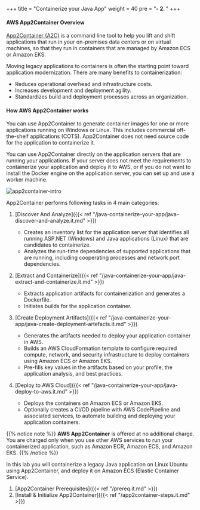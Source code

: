 +++
title = "Containerize your Java App"
weight = 40
pre = "<b>- 2. </b>"
+++

#### AWS App2Container Overview

<a href="https://aws.amazon.com/app2container" target="_blank">App2Container (A2C)</a> is a command line tool to help you lift and shift applications that run in your on-premises data centers or on virtual machines, so that they run in containers that are managed by Amazon ECS or Amazon EKS.

Moving legacy applications to containers is often the starting point toward application modernization. There are many benefits to containerization:

- Reduces operational overhead and infrastructure costs.
- Increases development and deployment agility.
- Standardizes build and deployment processes across an organization.

#### How AWS App2Container works

You can use App2Container to generate container images for one or more applications running on Windows or Linux. This includes commercial off-the-shelf applications (COTS). App2Container does not need source code for the application to containerize it.

You can use App2Container directly on the application servers that are running your applications. If your server does not meet the requirements to containerize your application and deploy it to AWS, or if you do not want to install the Docker engine on the application server, you can set up and use a worker machine.

![app2container-intro](/app2container/app2container-diagram.png)

App2Container performs following tasks in 4 main categories:

1. [Discover And Analyze]({{< ref "/java-containerize-your-app/java-discover-and-analyze.it.md" >}})

    - Creates an inventory list for the application server that identifies all running ASP.NET (Windows) and Java applications (Linux) that are candidates to containerize.
    - Analyzes the run-time dependencies of supported applications that are running, including cooperating processes and network port dependencies.
2. [Extract and Containerize]({{< ref "/java-containerize-your-app/java-extract-and-containerize.it.md" >}})
    - Extracts application artifacts for containerization and generates a Dockerfile.
    - Initiates builds for the application container.
3. [Create Deployment Artifacts]({{< ref "/java-containerize-your-app/java-create-deployment-artefacts.it.md" >}})
    - Generates the artifacts needed to deploy your application container in AWS.
    - Builds an AWS CloudFormation template to configure required compute, network, and security infrastructure to deploy containers using Amazon ECS or Amazon EKS.
    - Pre-fills key values in the artifacts based on your profile, the application analysis, and best practices.
4. [Deploy to AWS Cloud]({{< ref "/java-containerize-your-app/java-deploy-to-aws.it.md" >}})
    - Deploys the containers on Amazon ECS or Amazon EKS.
    - Optionally creates a CI/CD pipeline with AWS CodePipeline and associated services, to automate building and deploying your application containers.

{{% notice note %}}
**AWS App2Container** is offered at no additional charge. You are charged only when you use other AWS services to run your containerized application, such as Amazon ECR, Amazon ECS, and Amazon EKS.
{{% /notice %}}  

In this lab you will containerize a legacy Java application on Linux Ubuntu using App2Container, and deploy it on Amazon ECS (Elastic Container Service).

1. [App2Container Prerequisites]({{< ref "/prereq.it.md" >}})  
2. [Install & Initialize App2Container]({{< ref "/app2container-steps.it.md" >}})  

